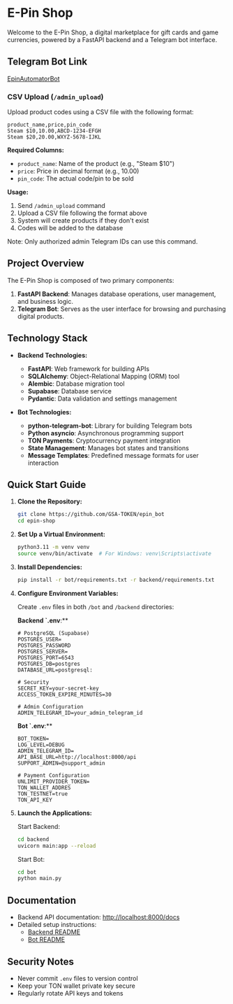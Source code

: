 # E-Pin Shop

Welcome to the E-Pin Shop, a digital marketplace for gift cards and game currencies, powered by a FastAPI backend and a Telegram bot interface.

## Telegram Bot Link

[EpinAutomatorBot](https://t.me/EpinAutomatorBot)

### CSV Upload (`/admin_upload`)

Upload product codes using a CSV file with the following format:

```csv
product_name,price,pin_code
Steam $10,10.00,ABCD-1234-EFGH
Steam $20,20.00,WXYZ-5678-IJKL
```

**Required Columns:**
- `product_name`: Name of the product (e.g., "Steam $10")
- `price`: Price in decimal format (e.g., 10.00)
- `pin_code`: The actual code/pin to be sold

**Usage:**
1. Send `/admin_upload` command
2. Upload a CSV file following the format above
3. System will create products if they don't exist
4. Codes will be added to the database

Note: Only authorized admin Telegram IDs can use this command.

## Project Overview

The E-Pin Shop is composed of two primary components:

1. **FastAPI Backend**: Manages database operations, user management, and business logic.
2. **Telegram Bot**: Serves as the user interface for browsing and purchasing digital products.

## Technology Stack

- **Backend Technologies:**
  - **FastAPI**: Web framework for building APIs
  - **SQLAlchemy**: Object-Relational Mapping (ORM) tool
  - **Alembic**: Database migration tool
  - **Supabase**: Database service
  - **Pydantic**: Data validation and settings management

- **Bot Technologies:**
  - **python-telegram-bot**: Library for building Telegram bots
  - **Python asyncio**: Asynchronous programming support
  - **TON Payments**: Cryptocurrency payment integration
  - **State Management**: Manages bot states and transitions
  - **Message Templates**: Predefined message formats for user interaction

## Quick Start Guide

1. **Clone the Repository:**
   ```bash
   git clone https://github.com/GSA-TOKEN/epin_bot
   cd epin-shop
   ```

2. **Set Up a Virtual Environment:**
   ```bash
   python3.11 -m venv venv
   source venv/bin/activate  # For Windows: venv\Scripts\activate
   ```

3. **Install Dependencies:**
   ```bash
   pip install -r bot/requirements.txt -r backend/requirements.txt
   ```

4. **Configure Environment Variables:**

   Create `.env` files in both `/bot` and `/backend` directories:

   **Backend `.env**:**
   ```plaintext
   # PostgreSQL (Supabase)
   POSTGRES_USER=
   POSTGRES_PASSWORD
   POSTGRES_SERVER=
   POSTGRES_PORT=6543
   POSTGRES_DB=postgres
   DATABASE_URL=postgresql:

   # Security
   SECRET_KEY=your-secret-key
   ACCESS_TOKEN_EXPIRE_MINUTES=30

   # Admin Configuration
   ADMIN_TELEGRAM_ID=your_admin_telegram_id
   ```

   **Bot `.env**:**
   ```plaintext
   BOT_TOKEN=
   LOG_LEVEL=DEBUG
   ADMIN_TELEGRAM_ID=
   API_BASE_URL=http://localhost:8000/api
   SUPPORT_ADMIN=@support_admin
   
   # Payment Configuration
   UNLIMIT_PROVIDER_TOKEN=
   TON_WALLET_ADDRES
   TON_TESTNET=true
   TON_API_KEY
   ```

5. **Launch the Applications:**

   Start Backend:
   ```bash
   cd backend
   uvicorn main:app --reload
   ```

   Start Bot:
   ```bash
   cd bot
   python main.py
   ```

## Documentation

- Backend API documentation: [http://localhost:8000/docs](http://localhost:8000/docs)
- Detailed setup instructions:
  - [Backend README](backend/README.md)
  - [Bot README](bot/README.md)

## Security Notes

- Never commit `.env` files to version control
- Keep your TON wallet private key secure
- Regularly rotate API keys and tokens

